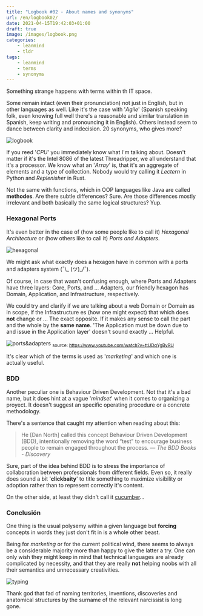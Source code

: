 ```yaml
---
title: "Logbook #02 - About names and synonyms"
url: /en/logbook02/
date: 2021-04-15T19:42:03+01:00
draft: true
image: /images/logbook.png
categories:
    - leanmind
    - tldr
tags:
    - leanmind
    - terms
    - synonyms
---
```


Something strange happens with terms within th IT space.

<!--more-->

Some remain intact (even their pronunciation) not just in English, but in other languages as well. Like it's the case with '_Agile_' (Spanish speaking folk, even knowing full well there's a reasonable and similar translation in Spanish, keep writing and pronouncing it in English).
Others instead seem to dance between clarity and indecision. 20 synonyms, who gives more?

![logbook](../../../images/ship.gif)

If you reed '_CPU_' you immediately know what I'm talking about. Doesn't matter if it's the Intel 8086 of the latest Threadripper, we all understand that it's a processor.
We know what an '_Array_' is, that it's an aggregate of elements and a type of collection. Nobody would try calling it _Lectern_ in Python and _Replenisher_ in Rust.

Not the same with functions, which in OOP languages like Java are called **methodes**.
Are there subtle differences? Sure.
Are those differences mostly irrelevant and both basically the same logical structures? Yup.

### Hexagonal Ports

It's even better in the case of (how some people like to call it) _Hexagonal Architecture_ or (how others like to call it) _Ports and Adapters_.

![hexagonal](../../../images/hexagonal.png)

We might ask what exactly does a hexagon have in common with a ports and adapters system (¯\\\_ (ツ)\_/¯).

Of course, in case that wasn't confusing enough, where Ports and Adapters have three layers: Core, Ports, and ... Adapters, our friendly hexagon has Domain, Application, and Infrastructure, respectively.

We could try and clarify if we are talking about a web Domain or Domain as in scope, if the Infrastructure es (how one might expect) that which does **not** change or ... The exact opposite. If it makes any sense to call the part and the whole by the **same name**.
'The Application must be down due to and issue in the Application layer' doesn't sound exactly ... Helpful.

![ports&adapters](../../../images/portsadapters.png) <sub>source: https://www.youtube.com/watch?v=ttUDqYgBvRU </sub>

It's clear which of the terms is used as '_marketing_' and which one is actually useful.

### BDD

Another peculiar one is Behaviour Driven Development.
Not that it's a bad name, but it does hint at a vague '_mindset_' when it comes to organizing a proyect. It doesn't suggest an specific operating procedure or a concrete methodology.

There's a sentence that caught my attention when reading about this:

> He [Dan North] called this concept Behaviour Driven Development (BDD), intentionally removing the word “test” to encourage business people to remain engaged throughout the process.
> — <cite>The BDD Books - Discovery</cite>

Sure, part of the idea behind BDD is to stress the importance of collaboration between professionals from different fields. Even so, it really does sound a bit '**clickbaity**' to title something to maximize visibility or adoption rather than to represent correctly it's content.

On the other side, at least they didn't call it [cucumber](https://cucumber.io/)...

### Conclusión

One thing is the usual polysemy within a given language but **forcing** concepts in words they just don't fit in is a whole other beast.

Being for _marketing_ or for the current political wind, there seems to always be a considerable majority more than happy to give the latter a try.
One can only wish they might keep in mind that technical languages are already complicated by necessity, and that they are really **not** helping noobs with all their semantics and unnecessary creativities.

![typing](../../../images/typing.gif)

Thank god that fad of naming territories, inventions, discoveries and anatomical structures by the surname of the relevant narcissist is long gone.
